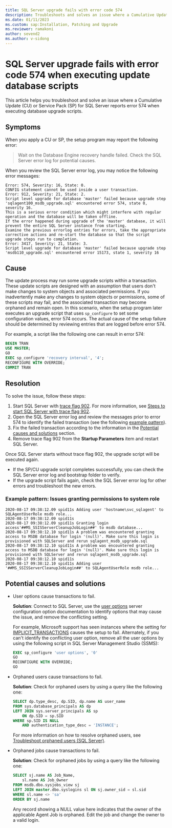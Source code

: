 ```yaml
---
title: SQL Server upgrade fails with error code 574
description: Troubleshoots and solves an issue where a Cumulative Update or Service Pack for SQL Server reports error 574 when executing database upgrade scripts.
ms.date: 01/11/2023
ms.custom: sap:Installation, Patching and Upgrade
ms.reviewer: ramakoni
author: sevend2
ms.author: v-sidong
---
```


# SQL Server upgrade fails with error code 574 when executing update database scripts

This article helps you troubleshoot and solve an issue where a Cumulative Update (CU) or Service Pack (SP) for SQL Server reports error 574 when executing database upgrade scripts.

## Symptoms

When you apply a CU or SP, the setup program may report the following error:  

> Wait on the Database Engine recovery handle failed. Check the SQL Server error log for potential causes.  

When you review the SQL Server error log, you may notice the following error messages:

```Output
Error: 574, Severity: 16, State: 0.
CONFIG statement cannot be used inside a user transaction.
Error: 912, Severity: 21, State: 2.
Script level upgrade for database 'master' failed because upgrade step 'sqlagent100_msdb_upgrade.sql' encountered error 574, state 0, severity 16.
This is a serious error condition which might interfere with regular operation and the database will be taken offline.
If the error happened during upgrade of the 'master' database, it will prevent the entire SQL Server instance from starting.
Examine the previous errorlog entries for errors, take the appropriate corrective actions and re-start the database so that the script upgrade steps run to completion.
Error: 3417, Severity: 21, State: 3.
Script level upgrade for database 'master' failed because upgrade step 'msdb110_upgrade.sql' encountered error 15173, state 1, severity 16
```

## Cause

The update process may run some upgrade scripts within a transaction. These update scripts are designed with an assumption that users don't make changes to system objects and associated permissions. If you inadvertently make any changes to system objects or permissions, some of these scripts may fail, and the associated transaction may become orphaned and remain open. In this scenario, when the setup program later executes an upgrade script that uses `sp_configure` to set some configuration values, error 574 occurs. The actual cause of the setup failure should be determined by reviewing entries that are logged before error 574.

For example, a script like the following one can result in error 574:

```sql
BEGIN TRAN
USE MASTER;
GO
EXEC sp_configure 'recovery interval', '4';
RECONFIGURE WITH OVERRIDE;
COMMIT TRAN
```

## Resolution

To solve the issue, follow these steps:

1. Start SQL Server with [trace flag 902](/sql/t-sql/database-console-commands/dbcc-traceon-trace-flags-transact-sql#tf902). For more information, see [Steps to start SQL Server with trace flag 902](/sql/relational-databases/errors-events/mssqlserver-912-database-engine-error#steps-to-start--with-trace-flag-902).
1. Open the SQL Server error log and review the messages prior to error 574 to identify the failed transaction (see the following [example pattern](#example-pattern-issues-granting-permissions-to-system-role)).
1. Fix the failed transaction according to the information in the [Potential causes and solutions](#potential-causes-and-solutions) section.
1. Remove trace flag 902 from the **Startup Parameters** item and restart SQL Server.

Once SQL Server starts without trace flag 902, the upgrade script will be executed again.

- If the SP/CU upgrade script completes successfully, you can check the SQL Server error log and bootstrap folder to verify.
- If the upgrade script fails again, check the SQL Server error log for other errors and troubleshoot the new errors.

### Example pattern: Issues granting permissions to system role

```Output
2020-08-17 09:38:12.09 spid11s Adding user 'hostname\svc_sqlagent' to SQLAgentUserRole msdb role...
2020-08-17 09:38:12.09 spid11s
2020-08-17 09:38:12.09 spid11s Granting login access'##MS_SSISServerCleanupJobLogin##' to msdb database...
2020-08-17 09:38:12.10 spid11s A problem was encountered granting access to MSDB database for login '(null)'. Make sure this login is provisioned with SQLServer and rerun sqlagent_msdb_upgrade.sql
2020-08-17 09:38:12.10 spid11s A problem was encountered granting access to MSDB database for login '(null)'. Make sure this login is provisioned with SQLServer and rerun sqlagent_msdb_upgrade.sql
2020-08-17 09:38:12.10 spid11s
2020-08-17 09:38:12.10 spid11s Adding user '##MS_SSISServerCleanupJobLogin##' to SQLAgentUserRole msdb role...
```

## Potential causes and solutions

- User options cause transactions to fail.

   **Solution**: Connect to SQL Server, use the [user options](/sql/database-engine/configure-windows/configure-the-user-options-server-configuration-option) server configuration option documentation to identify options that may cause the issue, and remove the conflicting setting.

   For example, Microsoft support has seen instances where the setting for [IMPLICIT_TRANSACTIONS](/sql/t-sql/statements/set-implicit-transactions-transact-sql) causes the setup to fail. Alternately, if you can't identify the conflicting user option, remove all the user options by using the following script in SQL Server Management Studio (SSMS):

   ```sql
   EXEC sp_configure 'user options', '0'
   GO
   RECONFIGURE WITH OVERRIDE;
   GO
   ```

- Orphaned users cause transactions to fail.

   **Solution**: Check for orphaned users by using a query like the following one:

   ```sql
   SELECT dp.type_desc, dp.SID, dp.name AS user_name
   FROM sys.database_principals AS dp
   LEFT JOIN sys.server_principals AS sp
       ON dp.SID = sp.SID
   WHERE sp.SID IS NULL
       AND authentication_type_desc = 'INSTANCE';
   ```

   For more information on how to resolve orphaned users, see [Troubleshoot orphaned users (SQL Server)](/sql/sql-server/failover-clusters/troubleshoot-orphaned-users-sql-server).

- Orphaned jobs cause transactions to fail.

   **Solution**: Check for orphaned jobs by using a query like the following one:

   ```sql
   SELECT sj.name AS Job_Name,
       sl.name AS Job_Owner
   FROM msdb.dbo.sysjobs_view sj
   LEFT JOIN master.dbo.syslogins sl ON sj.owner_sid = sl.sid
   WHERE sl.name <> 'sa'
   ORDER BY sj.name
   ```

   Any record showing a NULL value here indicates that the owner of the applicable Agent Job is orphaned. Edit the job and change the owner to a valid login.
